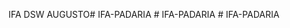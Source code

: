 IFA DSW AUGUSTO#   I F A - P A D A R I A  
 #   I F A - P A D A R I A  
 #   I F A - P A D A R I A  
 